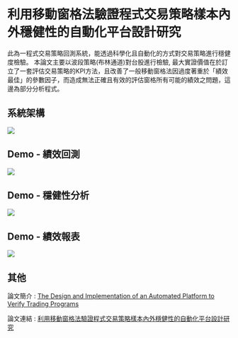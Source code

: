 # 利用移動窗格法驗證程式交易策略樣本內外穩健性的自動化平台設計研究
此為一程式交易策略回測系統，能透過科學化且自動化的方式對交易策略進行穩健度檢驗。
本論文主要以波段策略(布林通道)對台股進行檢驗, 最大實證價值在於訂立了一套評估交易策略的KPI方法，且改善了一般移動窗格法因過度著重於「績效最佳」的參數因子，而造成無法正確且有效的評估窗格所有可能的績效之問題，這邊為部分分析程式。
 
## 系統架構 
![](https://imgur.com/o67ymXR.png)

## Demo - 績效回測
![](https://imgur.com/Mpwck81.png)

## Demo - 穩健性分析
![](https://imgur.com/70ODX32.png)

## Demo - 績效報表
![](https://imgur.com/a4qQEtm.png)

## 其他
論文簡介 : [The Design and Implementation of an Automated Platform to Verify Trading Programs](https://www.slideshare.net/HsuChiaEn/the-design-and-implementation-of-an-automated-platform-to-verify-trading-programs)

論文連結 : [利用移動窗格法驗證程式交易策略樣本內外穩健性的自動化平台設計研究](https://hdl.handle.net/11296/2u875g)
